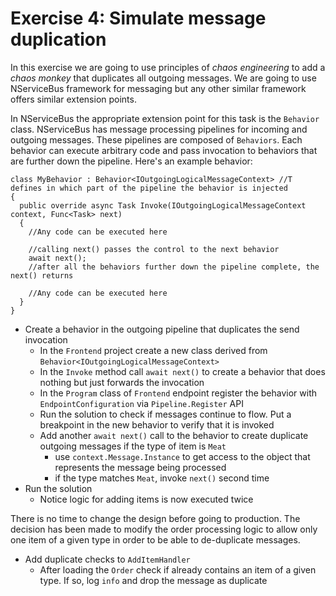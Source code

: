 # Exercise 4: Simulate message duplication

In this exercise we are going to use principles of *chaos engineering* to add a *chaos monkey* that duplicates all outgoing messages. We are going to use NServiceBus framework for messaging but any other similar framework offers similar extension points.

In NServiceBus the appropriate extension point for this task is the `Behavior` class. NServiceBus has message processing pipelines for incoming and outgoing messages. These pipelines are composed of `Behaviors`. Each behavior can execute arbitrary code and pass invocation to behaviors that are further down the pipeline. Here's an example behavior:

```
class MyBehavior : Behavior<IOutgoingLogicalMessageContext> //T defines in which part of the pipeline the behavior is injected
{
  public override async Task Invoke(IOutgoingLogicalMessageContext context, Func<Task> next)
  {
    //Any code can be executed here

    //calling next() passes the control to the next behavior
    await next();
    //after all the behaviors further down the pipeline complete, the next() returns

    //Any code can be executed here
  }
}
```

- Create a behavior in the outgoing pipeline that duplicates the send invocation
  - In the `Frontend` project create a new class derived from `Behavior<IOutgoingLogicalMessageContext>`
  - In the `Invoke` method call `await next()` to create a behavior that does nothing but just forwards the invocation
  - In the `Program` class of `Frontend` endpoint register the behavior with `EndpointConfiguration` via `Pipeline.Register` API
  - Run the solution to check if messages continue to flow. Put a breakpoint in the new behavior to verify that it is invoked
  - Add another `await next()` call to the behavior to create duplicate outgoing messages if the type of item is `Meat`
    - use `context.Message.Instance` to get access to the object that represents the message being processed
    - if the type matches `Meat`, invoke `next()` second time
- Run the solution
  - Notice logic for adding items is now executed twice

There is no time to change the design before going to production. The decision has been made to modify the order processing logic to allow only one item of a given type in order to be able to de-duplicate messages.

- Add duplicate checks to `AddItemHandler`
  - After loading the `Order` check if already contains an item of a given type. If so, log `info` and drop the message as duplicate
